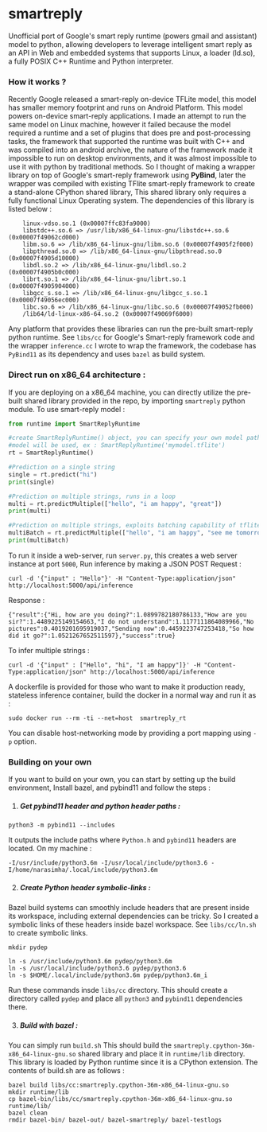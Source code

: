 # smartreply
Unofficial port of Google's smart reply runtime (powers gmail and assistant) model to python, allowing developers to leverage intelligent smart reply as an API in Web and embedded systems that supports Linux, a loader (ld.so), a fully POSIX C++ Runtime and Python interpreter.

### How it works ?
Recently Google released a smart-reply on-device TFLite model, this model has smaller memory footprint and runs on Android Platform. This model powers on-device
smart-reply applications. I made an attempt to run the same model on Linux machine, however it failed because the model required a runtime and a set of plugins that does
pre and post-processing tasks, the framework that supported the runtime was built with C++ and was compiled into an android archive, the nature of the framework made it
impossible to run on desktop environments, and it was almost impossible to use it with python by traditional methods. So I thought of making a wrapper library
on top of Google's smart-reply framework using **PyBind**, later the wrapper was compiled with existing TFlite smart-reply framework to create a 
stand-alone CPython shared library, This shared library only requires a fully functional Linux Operating system. The dependencies of this library is listed below :
```
	linux-vdso.so.1 (0x00007ffc83fa9000)
	libstdc++.so.6 => /usr/lib/x86_64-linux-gnu/libstdc++.so.6 (0x00007f49062cd000)
	libm.so.6 => /lib/x86_64-linux-gnu/libm.so.6 (0x00007f4905f2f000)
	libpthread.so.0 => /lib/x86_64-linux-gnu/libpthread.so.0 (0x00007f4905d10000)
	libdl.so.2 => /lib/x86_64-linux-gnu/libdl.so.2 (0x00007f4905b0c000)
	librt.so.1 => /lib/x86_64-linux-gnu/librt.so.1 (0x00007f4905904000)
	libgcc_s.so.1 => /lib/x86_64-linux-gnu/libgcc_s.so.1 (0x00007f49056ec000)
	libc.so.6 => /lib/x86_64-linux-gnu/libc.so.6 (0x00007f49052fb000)
	/lib64/ld-linux-x86-64.so.2 (0x00007f49069f6000)
```
Any platform that provides these libraries can run the pre-built smart-reply python runtime. See `libs/cc` for Google's Smart-reply framework code
and the wrapper `inference.cc` I wrote to wrap the framework, the codebase has `PyBind11` as its dependency and uses `bazel` as build system.

### Direct run on x86_64 architecture :
If you are deploying on a x86_64 machine, you can directly utilize the pre-built shared library provided in the repo, by importing `smartreply` python module.
To use smart-reply model : 
```python
from runtime import SmartReplyRuntime

#create SmartReplyRuntime() object, you can specify your own model path as an argument, or default provided 
#model will be used, ex : SmartReplyRuntime('mymodel.tflite')
rt = SmartReplyRuntime()

#Prediction on a single string
single = rt.predict("hi")
print(single)

#Prediction on multiple strings, runs in a loop
multi = rt.predictMultiple(["hello", "i am happy", "great"])
print(multi)

#Prediction on multiple strings, exploits batching capability of tflite
multiBatch = rt.predictMultiple(["hello", "i am happy", "see me tomorrow"], batch = True)
print(multiBatch)
```

To run it inside a web-server, run `server.py`, this creates a web server instance at port `5000`, Run inference by making a JSON 
POST Request :
```
curl -d '{"input" : "Hello"}' -H "Content-Type:application/json" http://localhost:5000/api/inference
```
Response :
```
{"result":{"Hi, how are you doing?":1.0899782180786133,"How are you sir?":1.4489225149154663,"I do not understand":1.1177111864089966,"No pictures":0.4019201695919037,"Sending now":0.4459223747253418,"So how did it go?":1.0521267652511597},"success":true}
```
To infer multiple strings :
```
curl -d '{"input" : ["Hello", "hi", "I am happy"]}' -H "Content-Type:application/json" http://localhost:5000/api/inference
```
A dockerfile is provided for those who want to make it production ready, stateless inference container, build the docker in a normal way and run it as :
```
sudo docker run --rm -ti --net=host  smartreply_rt
```
You can disable host-networking mode by providing a port mapping using `-p` option.

### Building on your own 
If you want to build on your own, you can start by setting up the build environment, Install bazel, and pybind11 and follow the steps :

1. ##### Get pybind11 header and python header paths : 
```
python3 -m pybind11 --includes
```
It outputs the include paths where `Python.h` and `pybind11` headers are located. On my machine :
```
-I/usr/include/python3.6m -I/usr/local/include/python3.6 -I/home/narasimha/.local/include/python3.6m
```
2. ##### Create Python header symbolic-links :
Bazel build systems can smoothly include headers that are present inside its workspace, including external dependencies can be tricky.
So I created a symbolic links of these headers inside bazel workspace. See `libs/cc/ln.sh` to create symbolic links.
```
mkdir pydep

ln -s /usr/include/python3.6m pydep/python3.6m
ln -s /usr/local/include/python3.6 pydep/python3.6
ln -s $HOME/.local/include/python3.6m pydep/python3.6m_i
```
Run these commands insde `libs/cc` directory. This should create a directory called `pydep` and place all `python3` and `pybind11` dependencies there.

3. ##### Build with bazel :
You can simply run `build.sh`
This should build the `smartreply.cpython-36m-x86_64-linux-gnu.so` shared library and place it in `runtime/lib` directory. This library is loaded 
by Python runtime since it is a CPython extension. The contents of build.sh are as follows :
```shell
bazel build libs/cc:smartreply.cpython-36m-x86_64-linux-gnu.so
mkdir runtime/lib 
cp bazel-bin/libs/cc/smartreply.cpython-36m-x86_64-linux-gnu.so runtime/lib/
bazel clean
rmdir bazel-bin/ bazel-out/ bazel-smartreply/ bazel-testlogs
```
